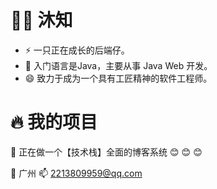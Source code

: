# 👨‍🚒 沐知
- ⚡ 一只正在成长的后端仔。
- 💬 入门语言是Java，主要从事 Java Web 开发。
- 😄 致力于成为一个具有工匠精神的软件工程师。

# 🔥 我的项目
💬 正在做一个【技术栈】全面的博客系统 😊 😊 😊 


📍  广州 
📫 2213809959@qq.com 
